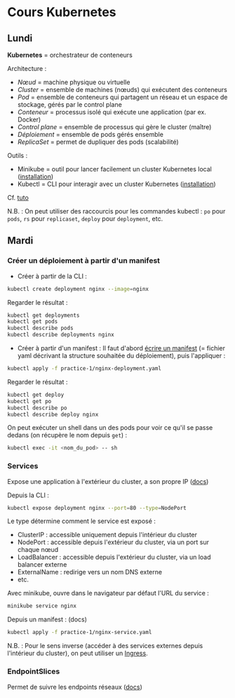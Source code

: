 # Cours Kubernetes

## Lundi
**Kubernetes** = orchestrateur de conteneurs

Architecture :

- _Nœud_ = machine physique ou virtuelle
- _Cluster_ = ensemble de machines (nœuds) qui exécutent des conteneurs
- _Pod_ = ensemble de conteneurs qui partagent un réseau et un espace de stockage, gérés par le control plane
- _Conteneur_ = processus isolé qui exécute une application (par ex. Docker)
- _Control plane_ = ensemble de processus qui gère le cluster (maître)
- _Déploiement_ = ensemble de pods gérés ensemble
- _ReplicaSet_ = permet de dupliquer des pods (scalabilité)

Outils :

- Minikube = outil pour lancer facilement un cluster Kubernetes local ([installation](https://minikube.sigs.k8s.io/docs/start/))
- Kubectl = CLI pour interagir avec un cluster Kubernetes ([installation](https://kubernetes.io/docs/tasks/tools/))

Cf. [tuto](https://kubernetes.io/docs/tutorials/hello-minikube/)

N.B. : On peut utiliser des raccourcis pour les commandes kubectl : `po` pour `pods`, `rs` pour `replicaset`, `deploy` pour `deployment`, etc.


## Mardi

### Créer un déploiement à partir d'un manifest
- Créer à partir de la CLI :
```bash
kubectl create deployment nginx --image=nginx
```
Regarder le résultat :
```bash
kubectl get deployments
kubectl get pods
kubectl describe pods
kubectl describe deployments nginx
```
- Créer à partir d'un manifest :
Il faut d'abord [écrire un manifest](https://kubernetes.io/docs/concepts/workloads/controllers/deployment/#writing-a-deployment-spec) (= fichier yaml décrivant la structure souhaitée du déploiement), puis l'appliquer :
```bash
kubectl apply -f practice-1/nginx-deployment.yaml
```

Regarder le résultat :
```bash
kubectl get deploy
kubectl get po
kubectl describe po
kubectl describe deploy nginx
```

On peut exécuter un shell dans un des pods pour voir ce qu'il se passe dedans (on récupère le nom depuis `get`) :
```bash
kubectl exec -it <nom_du_pod> -- sh
```

### Services
Expose une application à l'extérieur du cluster, a son propre IP ([docs](https://kubernetes.io/docs/concepts/services-networking/service/))

Depuis la CLI :
```bash
kubectl expose deployment nginx --port=80 --type=NodePort
```
Le type détermine comment le service est exposé :
- ClusterIP : accessible uniquement depuis l'intérieur du cluster
- NodePort : accessible depuis l'extérieur du cluster, via un port sur chaque nœud
- LoadBalancer : accessible depuis l'extérieur du cluster, via un load balancer externe
- ExternalName : redirige vers un nom DNS externe
- etc.

Avec minikube, ouvre dans le navigateur par défaut l'URL du service :
```bash
minikube service nginx
```

Depuis un manifest : (docs)
```bash
kubectl apply -f practice-1/nginx-service.yaml
```

N.B. : Pour le sens inverse (accéder à des services externes depuis l'intérieur du cluster), on peut utiliser un [Ingress](https://kubernetes.io/docs/concepts/services-networking/ingress/).


### EndpointSlices
Permet de suivre les endpoints réseaux ([docs](https://kubernetes.io/docs/concepts/services-networking/endpoint-slices/))
